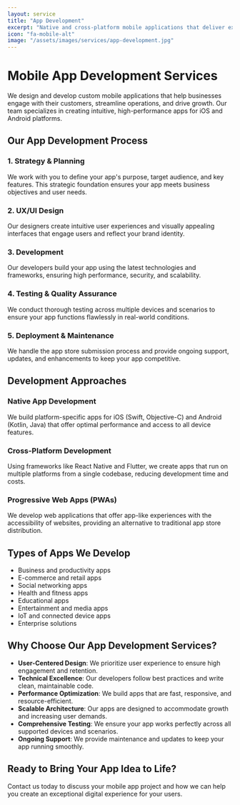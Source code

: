 ```yaml
---
layout: service
title: "App Development"
excerpt: "Native and cross-platform mobile applications that deliver exceptional user experiences."
icon: "fa-mobile-alt"
image: "/assets/images/services/app-development.jpg"
---
```


# Mobile App Development Services

We design and develop custom mobile applications that help businesses engage with their customers, streamline operations, and drive growth. Our team specializes in creating intuitive, high-performance apps for iOS and Android platforms.

## Our App Development Process

### 1. Strategy & Planning
We work with you to define your app's purpose, target audience, and key features. This strategic foundation ensures your app meets business objectives and user needs.

### 2. UX/UI Design
Our designers create intuitive user experiences and visually appealing interfaces that engage users and reflect your brand identity.

### 3. Development
Our developers build your app using the latest technologies and frameworks, ensuring high performance, security, and scalability.

### 4. Testing & Quality Assurance
We conduct thorough testing across multiple devices and scenarios to ensure your app functions flawlessly in real-world conditions.

### 5. Deployment & Maintenance
We handle the app store submission process and provide ongoing support, updates, and enhancements to keep your app competitive.

## Development Approaches

### Native App Development
We build platform-specific apps for iOS (Swift, Objective-C) and Android (Kotlin, Java) that offer optimal performance and access to all device features.

### Cross-Platform Development
Using frameworks like React Native and Flutter, we create apps that run on multiple platforms from a single codebase, reducing development time and costs.

### Progressive Web Apps (PWAs)
We develop web applications that offer app-like experiences with the accessibility of websites, providing an alternative to traditional app store distribution.

## Types of Apps We Develop

- Business and productivity apps
- E-commerce and retail apps
- Social networking apps
- Health and fitness apps
- Educational apps
- Entertainment and media apps
- IoT and connected device apps
- Enterprise solutions

## Why Choose Our App Development Services?

- **User-Centered Design**: We prioritize user experience to ensure high engagement and retention.
- **Technical Excellence**: Our developers follow best practices and write clean, maintainable code.
- **Performance Optimization**: We build apps that are fast, responsive, and resource-efficient.
- **Scalable Architecture**: Our apps are designed to accommodate growth and increasing user demands.
- **Comprehensive Testing**: We ensure your app works perfectly across all supported devices and scenarios.
- **Ongoing Support**: We provide maintenance and updates to keep your app running smoothly.

## Ready to Bring Your App Idea to Life?

Contact us today to discuss your mobile app project and how we can help you create an exceptional digital experience for your users.
